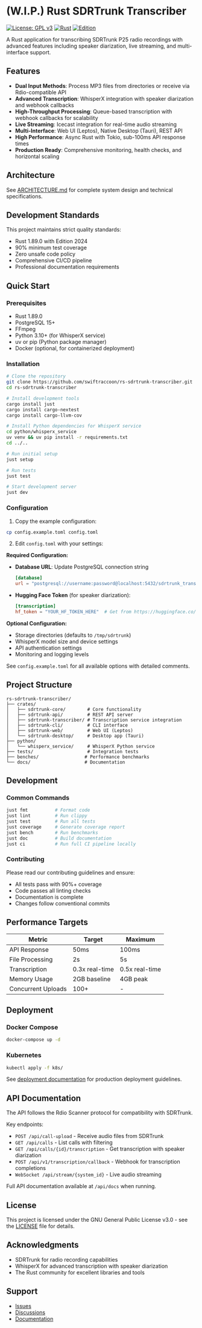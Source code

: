 # (W.I.P.) Rust SDRTrunk Transcriber

[![License: GPL v3](https://img.shields.io/badge/License-GPLv3-blue.svg)](https://www.gnu.org/licenses/gpl-3.0)
[![Rust](https://img.shields.io/badge/rust-1.89.0%2B-orange.svg)](https://www.rust-lang.org)
[![Edition](https://img.shields.io/badge/edition-2024-red.svg)](https://doc.rust-lang.org/edition-guide/rust-2024/index.html)

A Rust application for transcribing SDRTrunk P25 radio recordings with advanced features including speaker diarization, live streaming, and multi-interface support.

## Features

- **Dual Input Methods**: Process MP3 files from directories or receive via Rdio-compatible API
- **Advanced Transcription**: WhisperX integration with speaker diarization and webhook callbacks
- **High-Throughput Processing**: Queue-based transcription with webhook callbacks for scalability
- **Live Streaming**: Icecast integration for real-time audio streaming
- **Multi-Interface**: Web UI (Leptos), Native Desktop (Tauri), REST API
- **High Performance**: Async Rust with Tokio, sub-100ms API response times
- **Production Ready**: Comprehensive monitoring, health checks, and horizontal scaling

## Architecture

See [ARCHITECTURE.md](ARCHITECTURE.md) for complete system design and technical specifications.

## Development Standards

This project maintains strict quality standards:

- Rust 1.89.0 with Edition 2024
- 90% minimum test coverage
- Zero unsafe code policy
- Comprehensive CI/CD pipeline
- Professional documentation requirements

## Quick Start

### Prerequisites

- Rust 1.89.0
- PostgreSQL 15+
- FFmpeg
- Python 3.10+ (for WhisperX service)
- uv or pip (Python package manager)
- Docker (optional, for containerized deployment)

### Installation

```bash
# Clone the repository
git clone https://github.com/swiftraccoon/rs-sdrtrunk-transcriber.git
cd rs-sdrtrunk-transcriber

# Install development tools
cargo install just
cargo install cargo-nextest
cargo install cargo-llvm-cov

# Install Python dependencies for WhisperX service
cd python/whisperx_service
uv venv && uv pip install -r requirements.txt
cd ../..

# Run initial setup
just setup

# Run tests
just test

# Start development server
just dev
```

### Configuration

1. Copy the example configuration:

```bash
cp config.example.toml config.toml
```

2. Edit `config.toml` with your settings:

**Required Configuration:**

- **Database URL**: Update PostgreSQL connection string
  ```toml
  [database]
  url = "postgresql://username:password@localhost:5432/sdrtrunk_transcriber"
  ```

- **Hugging Face Token** (for speaker diarization):
  ```toml
  [transcription]
  hf_token = "YOUR_HF_TOKEN_HERE"  # Get from https://huggingface.co/settings/tokens
  ```

**Optional Configuration:**

- Storage directories (defaults to `/tmp/sdrtrunk`)
- WhisperX model size and device settings
- API authentication settings
- Monitoring and logging levels

See `config.example.toml` for all available options with detailed comments.

## Project Structure

```
rs-sdrtrunk-transcriber/
├── crates/
│   ├── sdrtrunk-core/        # Core functionality
│   ├── sdrtrunk-api/         # REST API server
│   ├── sdrtrunk-transcriber/ # Transcription service integration
│   ├── sdrtrunk-cli/         # CLI interface
│   ├── sdrtrunk-web/         # Web UI (Leptos)
│   └── sdrtrunk-desktop/     # Desktop app (Tauri)
├── python/
│   └── whisperx_service/     # WhisperX Python service
├── tests/                    # Integration tests
├── benches/                 # Performance benchmarks
└── docs/                    # Documentation
```

## Development

### Common Commands

```bash
just fmt          # Format code
just lint         # Run clippy
just test         # Run all tests
just coverage     # Generate coverage report
just bench        # Run benchmarks
just doc          # Build documentation
just ci           # Run full CI pipeline locally
```

### Contributing

Please read our contributing guidelines and ensure:

- All tests pass with 90%+ coverage
- Code passes all linting checks
- Documentation is complete
- Changes follow conventional commits

## Performance Targets

| Metric | Target | Maximum |
|--------|--------|---------|
| API Response | 50ms | 100ms |
| File Processing | 2s | 5s |
| Transcription | 0.3x real-time | 0.5x real-time |
| Memory Usage | 2GB baseline | 4GB peak |
| Concurrent Uploads | 100+ | - |

## Deployment

### Docker Compose

```bash
docker-compose up -d
```

### Kubernetes

```bash
kubectl apply -f k8s/
```

See [deployment documentation](docs/deployment.md) for production deployment guidelines.

## API Documentation

The API follows the Rdio Scanner protocol for compatibility with SDRTrunk.

Key endpoints:

- `POST /api/call-upload` - Receive audio files from SDRTrunk
- `GET /api/calls` - List calls with filtering
- `GET /api/calls/{id}/transcription` - Get transcription with speaker diarization
- `POST /api/v1/transcription/callback` - Webhook for transcription completions
- `WebSocket /api/stream/{system_id}` - Live audio streaming

Full API documentation available at `/api/docs` when running.

## License

This project is licensed under the GNU General Public License v3.0 - see the [LICENSE](LICENSE) file for details.

## Acknowledgments

- SDRTrunk for radio recording capabilities
- WhisperX for advanced transcription with speaker diarization
- The Rust community for excellent libraries and tools

## Support

- [Issues](https://github.com/swiftraccoon/rs-sdrtrunk-transcriber/issues)
- [Discussions](https://github.com/swiftraccoon/rs-sdrtrunk-transcriber/discussions)
- [Documentation](https://github.com/swiftraccoon/rs-sdrtrunk-transcriber/wiki)
